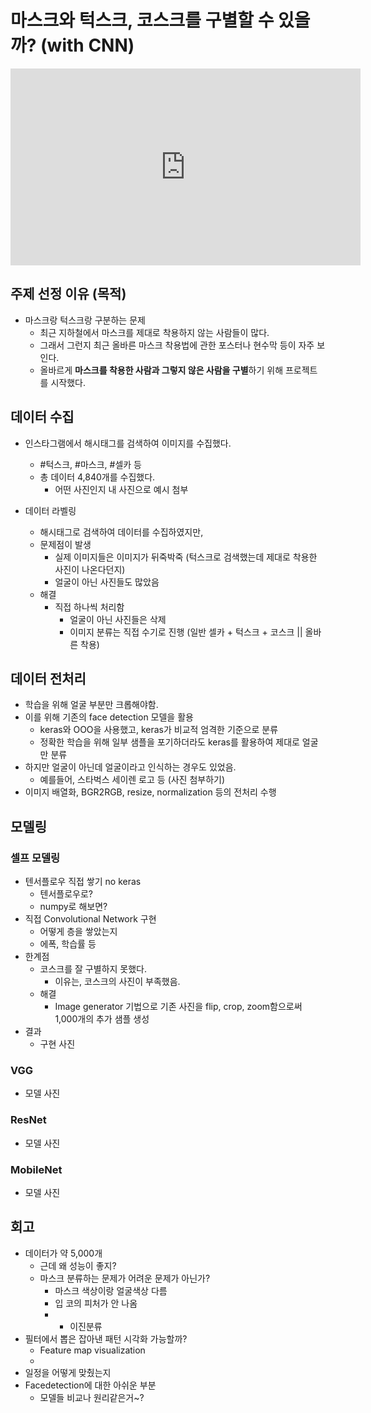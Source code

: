 # 마스크와 턱스크, 코스크를 구별할 수 있을까? (with CNN)
<iframe width="560" height="315" src="https://www.youtube.com/embed/1PWrxCgjWIw" frameborder="0" allow="accelerometer; autoplay; clipboard-write; encrypted-media; gyroscope; picture-in-picture" allowfullscreen></iframe>

## 주제 선정 이유 (목적)

- 마스크랑 턱스크랑 구분하는 문제
    - 최근 지하철에서 마스크를 제대로 착용하지 않는 사람들이 많다.
    - 그래서 그런지 최근 올바른 마스크 착용법에 관한 포스터나 현수막 등이 자주 보인다.
    - 올바르게 **마스크를 착용한 사람과 그렇지 않은 사람을 구별**하기 위해 프로젝트를 시작했다.

## 데이터 수집

- 인스타그램에서 해시태그를 검색하여 이미지를 수집했다.
    - #턱스크, #마스크, #셀카 등
    - 총 데이터 4,840개를 수집했다.
        - 어떤 사진인지 내 사진으로 예시 첨부

- 데이터 라벨링
    - 해시태그로 검색하여 데이터를 수집하였지만,
    - 문제점이 발생
        - 실제 이미지들은 이미지가 뒤죽박죽 (턱스크로 검색했는데 제대로 착용한 사진이 나온다던지)
        - 얼굴이 아닌 사진들도 많았음
    - 해결
        - 직접 하나씩 처리함
            - 얼굴이 아닌 사진들은 삭제
            - 이미지 분류는 직접 수기로 진행 (일반 셀카 + 턱스크 + 코스크 || 올바른 착용)

## 데이터 전처리

- 학습을 위해 얼굴 부분만 크롭해야함.
- 이를 위해 기존의 face detection 모델을 활용
    - keras와 OOO을 사용했고, keras가 비교적 엄격한 기준으로 분류
    - 정확한 학습을 위해 일부 샘플을 포기하더라도 keras를 활용하여 제대로 얼굴만 분류
- 하지만 얼굴이 아닌데 얼굴이라고 인식하는 경우도 있었음.
    - 예를들어, 스타벅스 세이렌 로고 등 (사진 첨부하기)
- 이미지 배열화, BGR2RGB, resize, normalization 등의 전처리 수행

## 모델링

### 셀프 모델링

- 텐서플로우 직접 쌓기 no keras
    - 텐서플로우로?
    - numpy로 해보면?
- 직접 Convolutional Network 구현
    - 어떻게 층을 쌓았는지
    - 에폭, 학습률 등
- 한계점
    - 코스크를 잘 구별하지 못했다.
        - 이유는, 코스크의 사진이 부족했음.
    - 해결
        - Image generator 기법으로 기존 사진을 flip, crop, zoom함으로써 1,000개의 추가 샘플 생성
- 결과
    - 구현 사진

### VGG

- 모델 사진

### ResNet

- 모델 사진

### MobileNet

- 모델 사진

## 회고

- 데이터가 약 5,000개
    - 근데 왜 성능이 좋지?
    - 마스크 분류하는 문제가 어려운 문제가 아닌가?
        - 마스크 색상이랑 얼굴색상 다름
        - 입 코의 피처가 안 나옴
        - + 이진분류
- 필터에서 뽑은 잡아낸 패턴 시각화 가능할까?
    - Feature map visualization
    - 
- 일정을 어떻게 맞췄는지
- Facedetection에 대한 아쉬운 부분
    - 모델들 비교나 원리같은거~?
